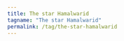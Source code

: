 ```yaml
---
title: The star Hamalwarid
tagname: "The star Hamalwarid"
permalink: /tag/the-star-hamalwarid
---
```

